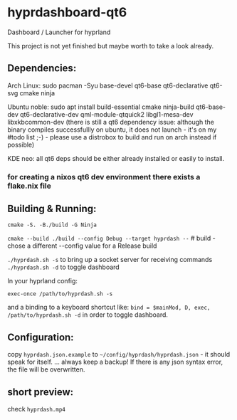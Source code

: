 # hyprdashboard-qt6
Dashboard / Launcher for hyprland

This project is not yet finished but maybe worth to take a look already.

## Dependencies:
Arch Linux: sudo pacman -Syu base-devel qt6-base qt6-declarative qt6-svg cmake ninja

Ubuntu noble: sudo apt install build-essential cmake ninja-build qt6-base-dev qt6-declarative-dev qml-module-qtquick2 libgl1-mesa-dev libxkbcommon-dev
(there is still a qt6 dependency issue: although the binary compiles successfullly on ubuntu, it does not launch - it's on my #todo list ;-) - please use a distrobox to build and run on arch instead if possible)

KDE neo: all qt6 deps should be either already installed or easily to install.

### for creating a nixos qt6 dev environment there exists a flake.nix file

## Building & Running:
`cmake -S. -B./build -G Ninja`

`cmake --build ./build --config Debug --target hyprdash --` # build - chose a different --config value for a Release build

`./hyprdash.sh -s` to bring up a socket server for receiving commands
`./hyprdash.sh -d` to toggle dashboard

In your hyprland config:

`exec-once /path/to/hyprdash.sh -s`

and a binding to a keyboard shortcut like: `bind = $mainMod, D, exec, /path/to/hyprdash.sh -d` in order to toggle dashboard.

 ## Configuration:
 copy `hyprdash.json.example` to `~/config/hyprdash/hyprdash.json` - it should speak for itself.
... always keep a backup! If there is any json syntax error, the file will be overwritten.

## short preview:
check `hyprdash.mp4`
